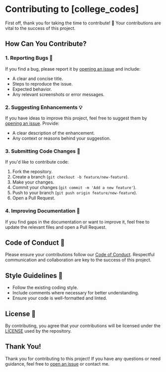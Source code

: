 # Contributing to [college_codes]

First off, thank you for taking the time to contribute! 🎉 Your contributions are vital to the success of this project.

## How Can You Contribute?

### 1. Reporting Bugs 🐛
If you find a bug, please report it by [opening an issue](https://github.com/visha1v/college_codes/issues) and include:
- A clear and concise title.
- Steps to reproduce the issue.
- Expected behavior.
- Any relevant screenshots or error messages.

### 2. Suggesting Enhancements 💡
If you have ideas to improve this project, feel free to suggest them by [opening an issue](https://github.com/visha1v/college_codes/issues). Provide:
- A clear description of the enhancement.
- Any context or reasons behind your suggestion.

### 3. Submitting Code Changes 🔨
If you'd like to contribute code:
1. Fork the repository.
2. Create a branch (`git checkout -b feature/new-feature`).
3. Make your changes.
4. Commit your changes (`git commit -m 'Add a new feature'`).
5. Push to your branch (`git push origin feature/new-feature`).
6. Open a Pull Request.

### 4. Improving Documentation 📖
If you find gaps in the documentation or want to improve it, feel free to update the relevant files and open a Pull Request.

## Code of Conduct 📝
Please ensure your contributions follow our [Code of Conduct](CODE_OF_CONDUCT.md). Respectful communication and collaboration are key to the success of this project.

## Style Guidelines 🎨
- Follow the existing coding style.
- Include comments where necessary for better understanding.
- Ensure your code is well-formatted and linted.

## License 📜
By contributing, you agree that your contributions will be licensed under the [LICENSE](LICENSE) used by the repository.

## Thank You!
Thank you for contributing to this project! If you have any questions or need guidance, feel free to [open an issue](https://github.com/visha1v/college_codes/issues) or contact me.
